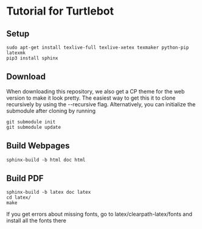 # Tutorial for Turtlebot

## Setup
    sudo apt-get install texlive-full texlive-xetex texmaker python-pip latexmk
    pip3 install sphinx

## Download
When downloading this repository, we also get a CP theme for the web version to make it look pretty.  The easiest way
to get this it to clone recursively by using the --recursive flag.  Alternatively, you can initialize the submodule
after cloning by running

    git submodule init
    git submodule update

## Build Webpages
    sphinx-build -b html doc html

## Build PDF
    sphinx-build -b latex doc latex
    cd latex/
    make

If you get errors about missing fonts, go to latex/clearpath-latex/fonts and install all the fonts there
